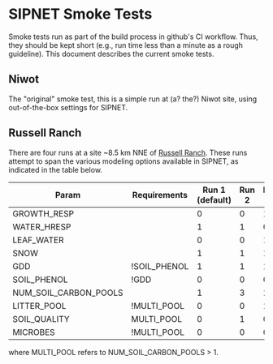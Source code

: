 # SIPNET Smoke Tests

Smoke tests run as part of the build process in github's CI workflow. Thus, they should be kept short (e.g., run time
less than a minute as a rough guideline). This document describes the current smoke tests.

## Niwot

The "original" smoke test, this is a simple run at (a? the?) Niwot site, using out-of-the-box settings for SIPNET.

## Russell Ranch

There are four runs at a site ~8.5 km NNE of [Russell Ranch](https://russellranch.ucdavis.edu/).
These runs attempt to span the various modeling options available in SIPNET, as indicated in the table below.

| Param                  | Requirements  | Run 1 <br>(default) | Run 2 | Run 3 | Run 4 |
|------------------------|---------------|---------------------|-------|-------|-------|
| GROWTH_RESP            |               | 0                   | 0     | 1     | 0     |
| WATER_HRESP            |               | 1                   | 1     | 0     | 1     |            
| LEAF_WATER             |               | 0                   | 0     | 1     | 0     |             
| SNOW                   |               | 1                   | 1     | 1     | 0     |            
| GDD                    | !SOIL_PHENOL  | 1                   | 1     | 1     | 0     | 
| SOIL_PHENOL            |  !GDD         | 0                   | 0     | 0     | 1     |        
| NUM_SOIL_CARBON_POOLS  |               | 1                   | 3     | 1     | 1     |
| LITTER_POOL            |  !MULTI_POOL  | 0                   | 0     | 1     | 0     | 
| SOIL_QUALITY           |  MULTI_POOL   | 0                   | 1     | 0     | 0     |
| MICROBES               | !MULTI_POOL   | 0                   | 0     | 0     | 1     |

where MULTI_POOL refers to NUM_SOIL_CARBON_POOLS > 1.

